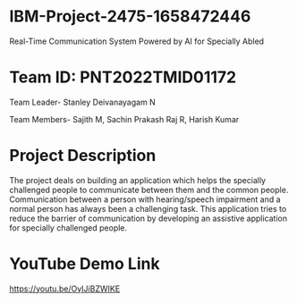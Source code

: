 # IBM-Project-2475-1658472446
Real-Time Communication System Powered by AI for Specially Abled
# Team ID: PNT2022TMID01172
Team Leader- Stanley Deivanayagam N

Team Members- Sajith M, Sachin Prakash Raj R, Harish Kumar
# Project Description
The project deals on building an application which helps the specially challenged people to communicate between them and the common people. Communication between a person with hearing/speech impairment and a normal person has always been a challenging task. This application tries to reduce the barrier of communication by developing an assistive application for specially challenged people.
# YouTube Demo Link
https://youtu.be/OyIJiBZWIKE
